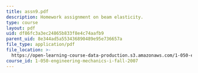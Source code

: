 ```yaml
---
title: assn9.pdf
description: Homework assignment on beam elasticity.
type: course
layout: pdf
uid: df86fc3a3ec24865b833f8e4c74aafb9
parent_uid: 8e344ad5a553436890489e95e736657a
file_type: application/pdf
file_location: >-
  https://open-learning-course-data-production.s3.amazonaws.com/1-050-engineering-mechanics-i-fall-2007/df86fc3a3ec24865b833f8e4c74aafb9_assn9.pdf
course_id: 1-050-engineering-mechanics-i-fall-2007
---
```

